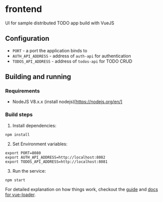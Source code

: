 # frontend

UI for sample distributed TODO app build with VueJS

## Configuration
- `PORT` - a port the application binds to
- `AUTH_API_ADDRESS` - address of `auth-api` for authentication
- `TODOS_API_ADDRESS` - address of `todos-api` for TODO CRUD

## Building and running

### Requirements
* NodeJS V8.x.x (install nodejs)[https://nodejs.org/en/]


### Build steps
1. Install dependencies:
```shell
npm install
```
2. Set Environment variables:
```shell
export PORT=8080
export AUTH_API_ADDRESS=http://localhost:8082
export TODOS_API_ADDRESS=http://localhost:8081
```
3. Run the service:
```shell
npm start
```

For detailed explanation on how things work, checkout the [guide](http://vuejs-templates.github.io/webpack/) and [docs for vue-loader](http://vuejs.github.io/vue-loader).
